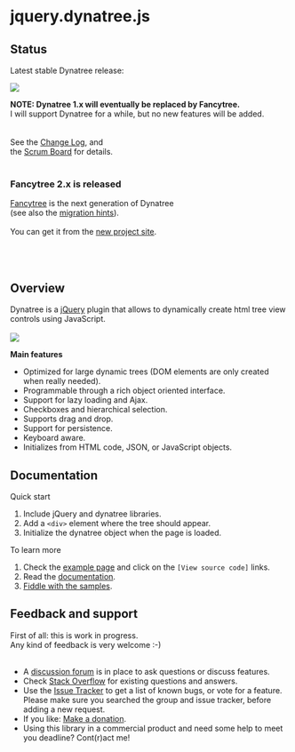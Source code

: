 # jquery.dynatree.js #

## Status ##
Latest stable Dynatree release:

<a href='https://bintray.com/moogle/generic/dynatree/_latestVersion'>
<img src='https://api.bintray.com/packages/moogle/generic/dynatree/images/download.png' />
</a>

**NOTE: Dynatree 1.x will eventually be replaced by Fancytree.**<br>
I will support Dynatree for a while, but no new features will be added.<br>
<br>
<br>
See the <a href='ChangeLog.md'>Change Log</a>, and<br>
the <a href='http://code.google.com/p/dynatree/issues/list?can=1&q=Milestone%3ARelease1.2.x+OR+Milestone%3ARelease1.2.2+OR+Milestone%3ARelease1.2.3+OR+Milestone%3ARelease1.2.4+OR+Milestone%3ARelease1.2.5+OR+Milestone%3ARelease1.2.6+OR+Milestone%3ARelease1.3+OR+-has%3AMilestone&colspec=Stars+ID+Type+Status+Modified+Priority+Milestone+Owner+Summary&x=status&y=milestone&mode=grid&cells=tiles'>Scrum Board</a> for details.<br>
<br>
<h3>Fancytree 2.x is released</h3>
<a href='https://github.com/mar10/fancytree/'>Fancytree</a> is the next generation of Dynatree<br>
(see also the <a href='https://github.com/mar10/fancytree/wiki/WhatsNew'>migration hints</a>).<br>
<br>
You can get it from the <a href='https://github.com/mar10/fancytree/'>new project site</a>.<br>


<br>
<br>
<br>
<h2>Overview</h2>
Dynatree is a <a href='http://jquery.com'>jQuery</a> plugin that allows to dynamically create html tree view controls using JavaScript.<br>
<br>
<a href='http://wwwendt.de/tech/dynatree/doc/samples.html'><img src='http://wwwendt.de/tech/dynatree/dynatree_sample.png' /></a>

<b>Main features</b>
<ul><li>Optimized for large dynamic trees (DOM elements are only created when really needed).<br>
</li><li>Programmable through a rich object oriented interface.<br>
</li><li>Support for lazy loading and Ajax.<br>
</li><li>Checkboxes and hierarchical selection.<br>
</li><li>Supports drag and drop.<br>
</li><li>Support for persistence.<br>
</li><li>Keyboard aware.<br>
</li><li>Initializes from HTML code, JSON, or JavaScript objects.</li></ul>


<h2>Documentation</h2>
Quick start<br>
<ol><li>Include jQuery and dynatree libraries.<br>
</li><li>Add a <code>&lt;div&gt;</code> element where the tree should appear.<br>
</li><li>Initialize the dynatree object when the page is loaded.</li></ol>

To learn more<br>
<ol><li>Check the <a href='http://wwwendt.de/tech/dynatree/doc/samples.html'>example page</a> and click on the <code>[View source code]</code> links.<br>
</li><li>Read the <a href='http://wwWendt.de/tech/dynatree/doc/dynatree-doc.html'>documentation</a>.<br>
</li><li><a href='http://jsfiddle.net/user/mar10/fiddles/'>Fiddle with the samples</a>.</li></ol>


<h2>Feedback and support</h2>

First of all: this is work in progress.<br>
Any kind of feedback is very welcome :-)<br>
<br>
<ul><li>A <a href='http://groups.google.com/group/dynatree'>discussion forum</a> is in place to ask questions or discuss features.<br>
</li><li>Check <a href='http://stackoverflow.com/questions/tagged/dynatree'>Stack Overflow</a> for existing questions and answers.<br>
</li><li>Use the <a href='http://code.google.com/p/dynatree/issues/list'>Issue Tracker</a> to get a list of known bugs, or vote for a feature.<br>Please make sure you searched the group and issue tracker, before adding a new request.<br>
</li><li>If you like: <a href='http://wwwendt.de/freeware/donate.html'>Make a donation</a>.<br>
</li><li>Using this library in a commercial product and need some help to meet you deadline? Cont(r)act me!